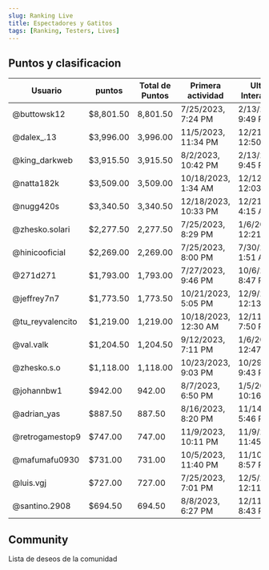 ```yaml
---
slug: Ranking Live
title: Espectadores y Gatitos
tags: [Ranking, Testers, Lives]
---
```

 ## Puntos y clasificacion

| **Usuario**       | **puntos** | **Total de Puntos** | **Primera actividad**       | **Ultima Interaccion**          |
|-------------------|----------------|---------------------|------------------------|------------------------|
| @buttowsk12       | $8,801.50      | 8,801.50            | 7/25/2023, 7:24 PM     | 2/13/2024, 9:49 PM     |
| @dalex_.13        | $3,996.00      | 3,996.00            | 11/5/2023, 11:34 PM    | 12/21/2023, 12:50 AM   |
| @king_darkweb     | $3,915.50      | 3,915.50            | 8/2/2023, 10:42 PM     | 2/13/2024, 9:45 PM     |
| @natta182k        | $3,509.00      | 3,509.00            | 10/18/2023, 1:34 AM    | 12/12/2023, 12:03 AM   |
| @nugg420s         | $3,340.50      | 3,340.50            | 12/18/2023, 10:33 PM   | 12/21/2023, 4:15 AM    |
| @zhesko.solari    | $2,277.50      | 2,277.50            | 7/25/2023, 8:29 PM     | 1/6/2024, 12:21 AM     |
| @hinicooficial    | $2,269.00      | 2,269.00            | 7/25/2023, 8:00 PM     | 7/30/2023, 1:51 AM     |
| @271d271          | $1,793.00      | 1,793.00            | 7/27/2023, 9:46 PM     | 10/6/2023, 8:47 PM     |
| @jeffrey7n7       | $1,773.50      | 1,773.50            | 10/21/2023, 5:05 PM    | 12/9/2023, 12:13 AM    |
| @tu_reyvalencito  | $1,219.00      | 1,219.00            | 10/18/2023, 12:30 AM   | 12/11/2023, 7:50 PM    |
| @val.valk         | $1,204.50      | 1,204.50            | 9/12/2023, 7:11 PM     | 1/6/2024, 12:47 AM     |
| @zhesko.s.o       | $1,118.00      | 1,118.00            | 10/23/2023, 9:03 PM    | 10/29/2023, 9:43 PM    |
| @johannbw1        | $942.00        | 942.00              | 8/7/2023, 6:50 PM      | 1/5/2024, 10:16 PM     |
| @adrian_yas       | $887.50        | 887.50              | 8/16/2023, 8:20 PM     | 11/14/2023, 5:46 PM    |
| @retrogamestop9   | $747.00        | 747.00              | 11/9/2023, 10:11 PM    | 11/9/2023, 11:45 PM    |
| @mafumafu0930     | $731.00        | 731.00              | 10/5/2023, 11:40 PM    | 11/10/2023, 8:57 PM    |
| @luis.vgj         | $727.00        | 727.00              | 7/25/2023, 7:01 PM     | 12/5/2023, 12:11 AM    |
| @santino.2908     | $694.50        | 694.50              | 8/8/2023, 6:27 PM      | 12/11/2023,  8:43 PM   |
## Community

Lista de deseos de la comunidad